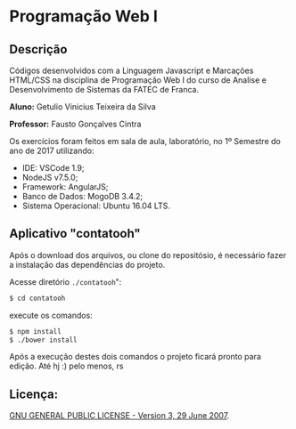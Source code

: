 # Programação Web I

## Descrição

Códigos desenvolvidos com a Linguagem Javascript e Marcações HTML/CSS na disciplina de Programação Web I do curso de Analise e Desenvolvimento de Sistemas da FATEC de Franca.

**Aluno:** Getulio Vinicius Teixeira da Silva

**Professor:** Fausto Gonçalves Cintra

Os exercícios foram feitos em sala de aula, laboratório, no 1º Semestre do ano de 2017 utilizando:

+ IDE: VSCode 1.9;
+ NodeJS v7.5.0;
+ Framework: AngularJS;
+ Banco de Dados: MogoDB 3.4.2;
+ Sistema Operacional: Ubuntu 16.04 LTS.

## Aplicativo "contatooh"

Após o download dos arquivos, ou clone do repositósio, é necessário fazer a instalação das dependências do projeto.

Acesse diretório `./contatooh`":

``` sh
$ cd contatooh
```
execute os comandos:

``` sh
$ npm install
$ ./bower install
```

Após a execução destes dois comandos o projeto ficará pronto para edição. Até hj :) pelo menos, rs

## Licença:

[GNU GENERAL PUBLIC LICENSE - Version 3, 29 June 2007](https://github.com/getuliovinicius/programacao.we.I/blob/master/LICENSE).